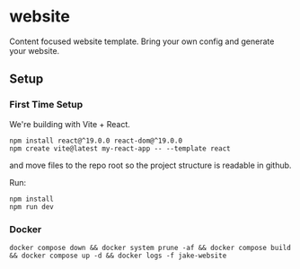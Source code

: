 # website
Content focused website template. Bring your own config and generate your website.

## Setup

### First Time Setup
We're building with Vite + React.
```
npm install react@^19.0.0 react-dom@^19.0.0
npm create vite@latest my-react-app -- --template react
```
and move files to the repo root so the project structure is readable in github.

Run:
```
npm install
npm run dev
```

### Docker
```
docker compose down && docker system prune -af && docker compose build && docker compose up -d && docker logs -f jake-website
```


